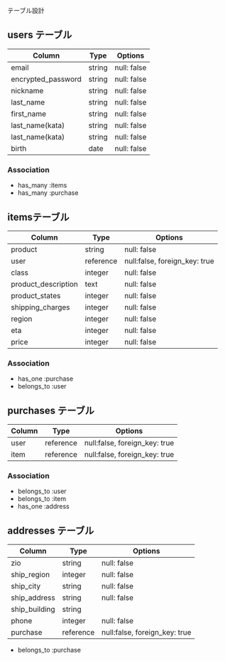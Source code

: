 テーブル設計

## users テーブル

| Column             | Type    | Options     |
| ------------------ | --------| ----------- |
| email              | string  | null: false |
| encrypted_password | string  | null: false |
| nickname           | string  | null: false |
| last_name          | string  | null: false |
| first_name         | string  | null: false |
| last_name(kata)    | string  | null: false |
| last_name(kata)    | string  | null: false |
| birth              | date    | null: false |


### Association

- has_many :items
- has_many :purchase


## itemsテーブル
| Column              | Type       | Options                       |
| ------------------- | -----------| ----------------------------- |
| product             | string     | null: false                   |
| user                | reference  | null:false, foreign_key: true |
| class               | integer    | null: false                   |
| product_description | text       | null: false                   |
| product_states      | integer    | null: false                   |
| shipping_charges    | integer    | null: false                   |
| region              | integer    | null: false                   |
| eta                 | integer    | null: false                   |
| price               | integer    | null: false                   |

### Association

- has_one :purchase
- belongs_to :user


## purchases テーブル

| Column  | Type     | Options                       |
| --------| -------- | ----------------------------- |
| user    | reference| null:false, foreign_key: true |
| item    | reference| null:false, foreign_key: true |


### Association

- belongs_to :user
- belongs_to :item
- has_one :address

## addresses テーブル

| Column        | Type       | Options                       |
| --------------| ---------- | ----------------------------- |
| zio           | string     | null: false                   |
| ship_region   | integer    | null: false                   |
| ship_city     | string     | null: false                   |
| ship_address  | string     | null: false                   |
| ship_building | string     |                               |
| phone         | integer    | null: false                   |
| purchase      | reference  | null:false, foreign_key: true |

- belongs_to :purchase